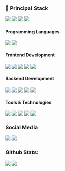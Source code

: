 <h3>
  🚀 Principal Stack
</h3> 
<p>
  <img src="https://img.shields.io/badge/React-20232A?style=for-the-badge&logo=react&logoColor=61DAFB">
  <img src="https://img.shields.io/badge/Redux-593D88?style=for-the-badge&logo=redux&logoColor=white">
  <img src="https://img.shields.io/badge/Node.js-43853D?style=for-the-badge&logo=node.js&logoColor=white">
  <img src="https://camo.githubusercontent.com/ffd9498592a5e4f03800cf4b5dc972ff58da69af9c74462bc2d1edc17edacfa4/68747470733a2f2f696d672e736869656c64732e696f2f62616467652f4d6f6e676f44422d77686974653f7374796c653d666f722d7468652d6261646765266c6f676f3d6d6f6e676f6462266c6f676f436f6c6f723d344541393442">
</p>

<h4>Programming Languages</h4>

<p>
  <img src="https://img.shields.io/badge/JavaScript-F7DF1E?style=for-the-badge&logo=javascript&logoColor=black">
  <img src="https://img.shields.io/badge/TypeScript-007ACC?style=for-the-badge&logo=typescript&logoColor=white">
</p>

<h4>Frontend Development</h4>

<p>
  <img src="https://img.shields.io/badge/React-20232A?style=for-the-badge&logo=react&logoColor=61DAFB">
  <img src="https://img.shields.io/badge/Redux-593D88?style=for-the-badge&logo=redux&logoColor=white">
  <img src="https://img.shields.io/badge/Bootstrap-563D7C?style=for-the-badge&logo=bootstrap&logoColor=white">
  <img src="https://res.cloudinary.com/practicaldev/image/fetch/s--yayk2pWn--/c_limit%2Cf_auto%2Cfl_progressive%2Cq_auto%2Cw_880/https://img.shields.io/badge/Material--UI-0081CB%3Fstyle%3Dfor-the-badge%26logo%3Dmaterial-ui%26logoColor%3Dwhite">
  <img src="https://camo.githubusercontent.com/4ba4f39c3f52d76ee8b74bb6531386cbce47819f2ab558fecaa70df105d7aabf/68747470733a2f2f696d672e736869656c64732e696f2f62616467652f4178696f732d4244314645303f7374796c653d666f722d7468652d6261646765">  
</p>

<h4>Backend Development</h4>

<p>
  <img src="https://img.shields.io/badge/Node.js-43853D?style=for-the-badge&logo=node.js&logoColor=white">
  <img src="https://camo.githubusercontent.com/ffd9498592a5e4f03800cf4b5dc972ff58da69af9c74462bc2d1edc17edacfa4/68747470733a2f2f696d672e736869656c64732e696f2f62616467652f4d6f6e676f44422d77686974653f7374796c653d666f722d7468652d6261646765266c6f676f3d6d6f6e676f6462266c6f676f436f6c6f723d344541393442">
  <img src="https://camo.githubusercontent.com/7f73136d92799b19be179d1ed87b461120c35ed917c7d5ab59a7606209da7bd3/68747470733a2f2f696d672e736869656c64732e696f2f62616467652f457870726573732e6a732d3030303030303f7374796c653d666f722d7468652d6261646765266c6f676f3d65787072657373266c6f676f436f6c6f723d7768697465">
   <img src="https://img.shields.io/badge/Mongoose-00C58E?style=for-the-badge">
  <img src="https://camo.githubusercontent.com/0d5f1ce87fbe9ee6272c1f3493bf02d118aa9e060d8bd80ad0eca3cc60ef4da2/68747470733a2f2f696d672e736869656c64732e696f2f62616467652f66697265626173652532307265616c74696d6525323064617461626173652d6666636132383f7374796c653d666f722d7468652d6261646765266c6f676f3d6669726562617365266c6f676f436f6c6f723d626c61636b">
</p>

<h4>Tools & Technologies</h4>

<p>
  <img src="https://img.shields.io/badge/GitHub-100000?style=for-the-badge&logo=github&logoColor=white">
  <img src="https://camo.githubusercontent.com/879423585ed087f3c973857c43ba7e7d84f52c993d2c937055726339fbf921d9/68747470733a2f2f696d672e736869656c64732e696f2f62616467652f506f73746d616e2d4646364333373f7374796c653d666f722d7468652d6261646765266c6f676f3d506f73746d616e266c6f676f436f6c6f723d7768697465">
  <img src="https://img.shields.io/badge/Heroku-430098?style=for-the-badge&logo=heroku&logoColor=white">
  <img src="https://img.shields.io/badge/Vercel-000000?style=for-the-badge&logo=vercel&logoColor=white">
  <img src="https://img.shields.io/badge/Jira-0052CC?style=for-the-badge&logo=Jira&logoColor=white">
</p>

### Social Media

<p>
  <a href="https://www.linkedin.com/in/javier-seco-42ba74226/">
    <img src="https://img.shields.io/badge/LinkedIn-0077B5?style=for-the-badge&logo=linkedin&logoColor=white">
  </a>
  <a href="mailto:javierseco769@gmail.com">
    <img src="https://img.shields.io/badge/Gmail-D14836?style=for-the-badge&logo=gmail&logoColor=white">
  </a>
</p>

### Github Stats:

![](https://github-readme-stats.vercel.app/api/top-langs/?username=Jancot1&theme=blue-green)
![](https://github-readme-stats.vercel.app/api?username=Jancot1&theme=blue-green)
